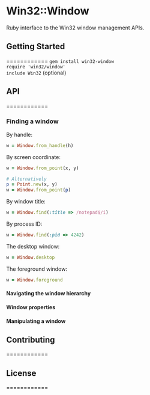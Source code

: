 # Win32::Window
Ruby interface to the Win32 window management APIs.

## Getting Started
============
`gem install win32-window`
<br />
`require 'win32/window'`
<br />
`include Win32` (optional)

## API
============

### Finding a window

By handle:

```ruby
w = Window.from_handle(h)
```

By screen coordinate:
```ruby
w = Window.from_point(x, y)

# Alternatively
p = Point.new(x, y)
w = Window.from_point(p)
```

By window title:
```ruby
w = Window.find(:title => /notepad$/i)
```

By process ID:
```ruby
w = Window.find(:pid => 4242)
```

The desktop window:
```ruby
w = Window.desktop
```

The foreground window:
```ruby
w = Window.foreground
```

#### Navigating the window hierarchy

#### Window properties

#### Manipulating a window

## Contributing
============

## License
============

